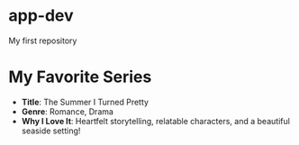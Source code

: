 # app-dev
My first repository
# My Favorite Series
- **Title**: The Summer I Turned Pretty
- **Genre**:  Romance, Drama
- **Why I Love It**: Heartfelt storytelling, relatable characters, and a beautiful seaside setting!






